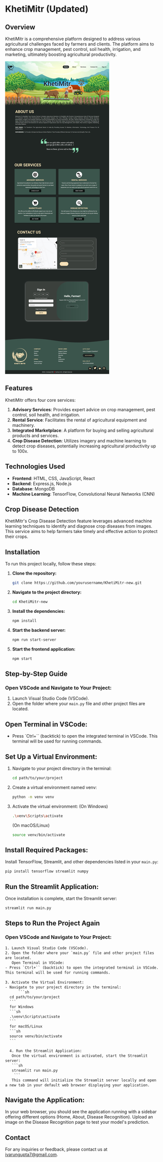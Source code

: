 # KhetiMitr (Updated)

## Overview
KhetiMitr is a comprehensive platform designed to address various agricultural challenges faced by farmers and clients. The platform aims to enhance crop management, pest control, soil health, irrigation, and marketing, ultimately boosting agricultural productivity.

![Alt text](KhetiMitr,UIUX.jpeg)

## Features
KhetiMitr offers four core services:
1. **Advisory Services**: Provides expert advice on crop management, pest control, soil health, and irrigation.
2. **Rental Service**: Facilitates the rental of agricultural equipment and machinery.
3. **Integrated Marketplace**: A platform for buying and selling agricultural products and services.
4. **Crop Disease Detection**: Utilizes imagery and machine learning to detect crop diseases, potentially increasing agricultural productivity up to 100x.

## Technologies Used
- **Frontend**: HTML, CSS, JavaScript, React
- **Backend**: Express.js, Node.js
- **Database**: MongoDB
- **Machine Learning**: TensorFlow, Convolutional Neural Networks (CNN)

## Crop Disease Detection
KhetiMitr's Crop Disease Detection feature leverages advanced machine learning techniques to identify and diagnose crop diseases from images. This service aims to help farmers take timely and effective action to protect their crops.

## Installation

To run this project locally, follow these steps:

1. **Clone the repository:**
    ```bash
    git clone https://github.com/yourusername/KhetiMitr-new.git
    ```

2. **Navigate to the project directory:**
    ```bash
    cd KhetiMitr-new
    ```

3. **Install the dependencies:**
    ```bash
    npm install
    ```

4. **Start the backend server:**
    ```bash
    npm run start-server
    ```

5. **Start the frontend application:**
    ```bash
    npm start
    ```

## Step-by-Step Guide

### Open VSCode and Navigate to Your Project:

1. Launch Visual Studio Code (VSCode).
2. Open the folder where your `main.py` file and other project files are located.

## Open Terminal in VSCode:

- Press `Ctrl+`` (backtick) to open the integrated terminal in VSCode. This terminal will be used for running commands.

## Set Up a Virtual Environment:

1. Navigate to your project directory in the terminal:
   ```sh
   cd path/to/your/project
    ```
2. Create a virtual environment named venv:
   ```sh
   python -m venv venv
    ```

3. Activate the virtual environment:
    (On Windows)
    ```sh
    .\venv\Scripts\activate
    ```
    (On macOS/Linux)
    ```sh
    source venv/bin/activate
    ```
    
## Install Required Packages:
Install TensorFlow, Streamlit, and other dependencies listed in your `main.py`:

```sh
pip install tensorflow streamlit numpy
```

## Run the Streamlit Application:
Once installation is complete, start the Streamlit server:

```sh
streamlit run main.py
```
## Steps to Run the Project Again

### Open VSCode and Navigate to Your Project:
    1. Launch Visual Studio Code (VSCode).
    2. Open the folder where your `main.py` file and other project files are located.
       Open Terminal in VSCode:
    - Press `Ctrl+`` (backtick) to open the integrated terminal in VSCode. This terminal will be used for running commands.

    3. Activate the Virtual Environment:
    - Navigate to your project directory in the terminal:
          ```sh
      cd path/to/your/project
      ```
      for Windows
      ```sh
      .\venv\Scripts\activate
      ```
      for macOS/Linux
      ```sh
      source venv/bin/activate
      ```

      4. Run the Streamlit Application:
       Once the virtual environment is activated, start the Streamlit server:
       ```sh
       streamlit run main.py
        ```
       This command will initialize the Streamlit server locally and open a new tab in your default web browser displaying your application.

## Navigate the Application:

In your web browser, you should see the application running with a sidebar offering different options (Home, About, Disease Recognition).
Upload an image on the Disease Recognition page to test your model's prediction.

## Contact

For any inquiries or feedback, please contact us at [ivarungupta7@gmail.com](mailto:ivarungupta7@gmail.com).

